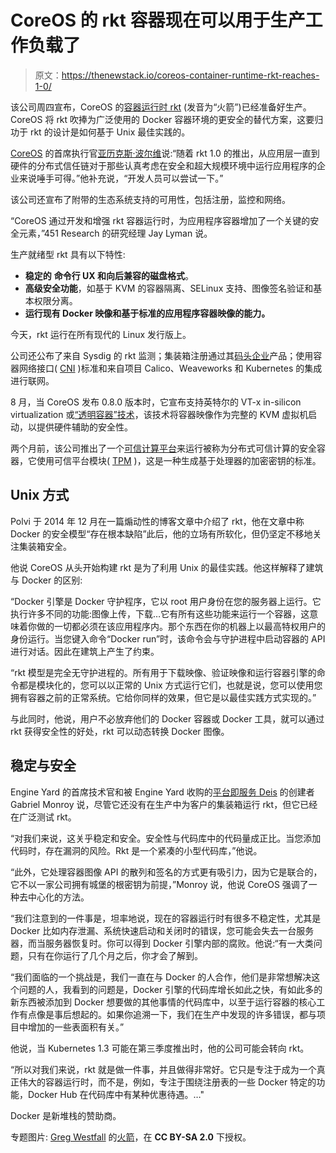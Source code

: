 # CoreOS 的 rkt 容器现在可以用于生产工作负载了

> 原文：<https://thenewstack.io/coreos-container-runtime-rkt-reaches-1-0/>

该公司周四宣布，CoreOS 的[容器运行时 rkt](https://coreos.com/blog/rkt-hits-1.0.html) (发音为“火箭”)已经准备好生产。CoreOS 将 rkt 吹捧为广泛使用的 Docker 容器环境的更安全的替代方案，这要归功于 rkt 的设计是如何基于 Unix 最佳实践的。

[CoreOS](https://coreos.com/) 的首席执行官[亚历克斯·波尔维](https://twitter.com/polvi)说:“随着 rkt 1.0 的推出，从应用层一直到硬件的分布式信任链对于那些认真考虑在安全和超大规模环境中运行应用程序的企业来说唾手可得。”他补充说，“开发人员可以尝试一下。”

该公司还宣布了附带的生态系统支持的可用性，包括注册，监控和网络。

“CoreOS 通过开发和增强 rkt 容器运行时，为应用程序容器增加了一个关键的安全元素，”451 Research 的研究经理 Jay Lyman 说。

生产就绪型 rkt 具有以下特性:

*   **稳定的** **命令行 UX 和向后兼容的磁盘格式**。
*   **高级安全功能**，如基于 KVM 的容器隔离、SELinux 支持、图像签名验证和基本权限分离。
*   **运行现有 Docker 映像和基于标准的应用程序容器映像的能力。**

今天，rkt 运行在所有现代的 Linux 发行版上。

公司还公布了来自 Sysdig 的 rkt 监测；集装箱注册通过其[码头企业](https://quay.io/tour/enterprise)产品；使用容器网络接口( [CNI](https://github.com/appc/cni) )标准和来自项目 Calico、Weaveworks 和 Kubernetes 的集成进行联网。

8 月，当 CoreOS 发布 0.8.0 版本时，它宣布支持英特尔的 VT-x in-silicon virtualization 或[“透明容器”技术](https://thenewstack.io/securing-containers-intels-clear-containers/)，该技术将容器映像作为完整的 KVM 虚拟机启动，以提供硬件辅助的安全性。

两个月前，该公司推出了一个[可信计算平台](https://thenewstack.io/coreos-offers-a-trusted-computing-platform-for-distributed-containers/)来运行被称为分布式可信计算的安全容器，它使用可信平台模块( [TPM](https://www.trustedcomputinggroup.org/developers/) )，这是一种生成基于处理器的加密密钥的标准。

## **Unix 方式**

Polvi 于 2014 年 12 月在一篇煽动性的博客文章中介绍了 rkt，他在文章中称 Docker 的安全模型“存在根本缺陷”此后，他的立场有所软化，但仍坚定不移地关注集装箱安全。

他说 CoreOS 从头开始构建 rkt 是为了利用 Unix 的最佳实践。他这样解释了建筑与 Docker 的区别:

“Docker 引擎是 Docker 守护程序，它以 root 用户身份在您的服务器上运行。它执行许多不同的功能:图像上传，下载…它有所有这些功能来运行一个容器，这意味着你做的一切都必须在该应用程序内。那个东西在你的机器上以最高特权用户的身份运行。当您键入命令“Docker run”时，该命令会与守护进程中启动容器的 API 进行对话。因此在建筑上产生了约束。

“rkt 模型是完全无守护进程的。所有用于下载映像、验证映像和运行容器引擎的命令都是模块化的，您可以以正常的 Unix 方式运行它们，也就是说，您可以使用您拥有容器之前的正常系统。它给你同样的效果，但它是以最佳实践方式实现的。”

与此同时，他说，用户不必放弃他们的 Docker 容器或 Docker 工具，就可以通过 rkt 获得安全性的好处，rkt 可以动态转换 Docker 图像。

## **稳定与安全**

Engine Yard 的首席技术官和被 Engine Yard 收购的[平台即服务 Deis](https://thenewstack.io/engine-yard-buys-opdemand-maker-of-deis-a-paas-built-on-containers/) 的创建者 Gabriel Monroy 说，尽管它还没有在生产中为客户的集装箱运行 rkt，但它已经在广泛测试 rkt。

“对我们来说，这关乎稳定和安全。安全性与代码库中的代码量成正比。当您添加代码时，存在漏洞的风险。Rkt 是一个紧凑的小型代码库，”他说。

“此外，它处理容器图像 API 的散列和签名的方式更有吸引力，因为它是联合的，它不以一家公司拥有城堡的根密钥为前提，”Monroy 说，他说 CoreOS 强调了一种去中心化的方法。

“我们注意到的一件事是，坦率地说，现在的容器运行时有很多不稳定性，尤其是 Docker 比如内存泄漏、系统快速启动和关闭时的错误，您可能会失去一台服务器，而当服务器恢复时。你可以得到 Docker 引擎内部的腐败。他说:“有一大类问题，只有在你运行了几个月之后，你才会了解到。

“我们面临的一个挑战是，我们一直在与 Docker 的人合作，他们是非常想解决这个问题的人，我看到的问题是，Docker 引擎的代码库增长如此之快，有如此多的新东西被添加到 Docker 想要做的其他事情的代码库中，以至于运行容器的核心工作有点像是事后想起的。如果你追溯一下，我们在生产中发现的许多错误，都与项目中增加的一些表面积有关。”

他说，当 Kubernetes 1.3 可能在第三季度推出时，他的公司可能会转向 rkt。

“所以对我们来说，rkt 就是做一件事，并且做得非常好。它只是专注于成为一个真正伟大的容器运行时，而不是，例如，专注于围绕注册表的一些 Docker 特定的功能，Docker Hub 在代码库中有某种优惠待遇。…"

Docker 是新堆栈的赞助商。

专题图片: [Greg Westfall](https://www.flickr.com/photos/imagesbywestfall/) 的[火箭](https://www.flickr.com/photos/imagesbywestfall/3490098688/in/dateposted/)，在 **CC BY-SA 2.0** 下授权。

<svg xmlns:xlink="http://www.w3.org/1999/xlink" viewBox="0 0 68 31" version="1.1"><title>Group</title> <desc>Created with Sketch.</desc></svg>